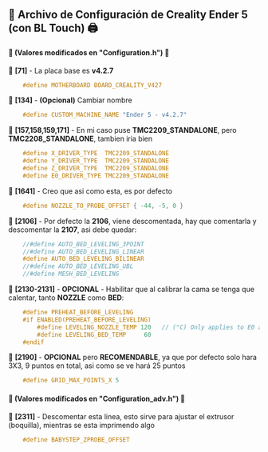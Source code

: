 ## 📜 **Archivo de Configuración de Creality Ender 5 (con BL Touch)** 🖨️

#### 🔧 **(Valores modificados en "Configuration.h")** 🔧

🔹 **[71]** - La placa base es **v4.2.7**
```c
    #define MOTHERBOARD BOARD_CREALITY_V427 
```
🔹 **[134]** - **(Opcional)** Cambiar nombre
```c
    #define CUSTOM_MACHINE_NAME "Ender 5 - v4.2.7"
```
🔹 **[157,158,159,171]** - En mi caso puse **TMC2209_STANDALONE**, pero **TMC2208_STANDALONE**, tambien iria bien
```c
    #define X_DRIVER_TYPE  TMC2209_STANDALONE
    #define Y_DRIVER_TYPE  TMC2209_STANDALONE
    #define Z_DRIVER_TYPE  TMC2209_STANDALONE
    #define E0_DRIVER_TYPE TMC2209_STANDALONE
```
🔹 **[1641]** - Creo que asi como esta, es por defecto
```c
    #define NOZZLE_TO_PROBE_OFFSET { -44, -5, 0 }
```
🔹 **[2106]** - Por defecto la **2106**, viene descomentada, hay que comentarla y descomentar la **2107**, asi debe quedar:
```c
    //#define AUTO_BED_LEVELING_3POINT
    //#define AUTO_BED_LEVELING_LINEAR
    #define AUTO_BED_LEVELING_BILINEAR
    //#define AUTO_BED_LEVELING_UBL
    //#define MESH_BED_LEVELING
```
🔹 **[2130-2131]** - **OPCIONAL** - Habilitar que al calibrar la cama se tenga que calentar, tanto **NOZZLE** como **BED**:
```c
    #define PREHEAT_BEFORE_LEVELING
    #if ENABLED(PREHEAT_BEFORE_LEVELING)
        #define LEVELING_NOZZLE_TEMP 120   // (°C) Only applies to E0 at this time
        #define LEVELING_BED_TEMP     60
    #endif
```
🔹 **[2190]** - **OPCIONAL** pero **RECOMENDABLE**, ya que por defecto solo hara 3X3, 9 puntos en total, asi como se ve hará 25 puntos
```c
    #define GRID_MAX_POINTS_X 5
```

#### 🔧 **(Valores modificados en "Configuration_adv.h")** 🔧

🔹 **[2311]** - Descomentar esta linea, esto sirve para ajustar el extrusor (boquilla), mientras se esta imprimendo algo
```c
    #define BABYSTEP_ZPROBE_OFFSET
```